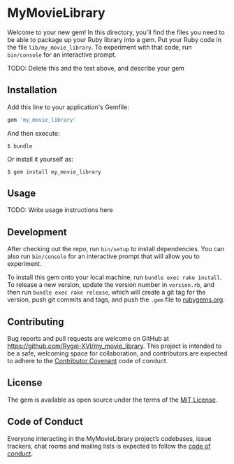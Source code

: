 # MyMovieLibrary

Welcome to your new gem! In this directory, you'll find the files you need to be able to package up your Ruby library into a gem. Put your Ruby code in the file `lib/my_movie_library`. To experiment with that code, run `bin/console` for an interactive prompt.

TODO: Delete this and the text above, and describe your gem

## Installation

Add this line to your application's Gemfile:

```ruby
gem 'my_movie_library'
```

And then execute:

    $ bundle

Or install it yourself as:

    $ gem install my_movie_library

## Usage

TODO: Write usage instructions here

## Development

After checking out the repo, run `bin/setup` to install dependencies. You can also run `bin/console` for an interactive prompt that will allow you to experiment.

To install this gem onto your local machine, run `bundle exec rake install`. To release a new version, update the version number in `version.rb`, and then run `bundle exec rake release`, which will create a git tag for the version, push git commits and tags, and push the `.gem` file to [rubygems.org](https://rubygems.org).

## Contributing

Bug reports and pull requests are welcome on GitHub at https://github.com/Rygel-XVI/my_movie_library. This project is intended to be a safe, welcoming space for collaboration, and contributors are expected to adhere to the [Contributor Covenant](http://contributor-covenant.org) code of conduct.

## License

The gem is available as open source under the terms of the [MIT License](https://opensource.org/licenses/MIT).

## Code of Conduct

Everyone interacting in the MyMovieLibrary project’s codebases, issue trackers, chat rooms and mailing lists is expected to follow the [code of conduct](https://github.com/Rygel-XVI/my_movie_library/blob/master/CODE_OF_CONDUCT.md).
